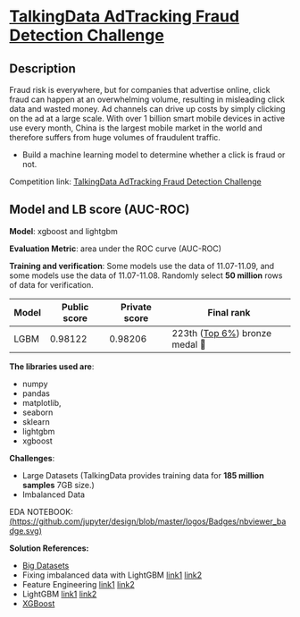 # [TalkingData AdTracking Fraud Detection Challenge](https://www.kaggle.com/c/talkingdata-adtracking-fraud-detection)


## Description
Fraud risk is everywhere, but for companies that advertise online, click fraud can happen at an overwhelming volume, resulting in misleading click data and wasted money. Ad channels can drive up costs by simply clicking on the ad at a large scale. With over 1 billion smart mobile devices in active use every month, China is the largest mobile market in the world and therefore suffers from huge volumes of fraudulent traffic. 

- Build a machine learning model to determine whether a click is fraud or not.


Competition link: [TalkingData AdTracking Fraud Detection Challenge](https://www.kaggle.com/c/talkingdata-adtracking-fraud-detection)

## Model and LB score (AUC-ROC)
**Model**: xgboost and lightgbm

**Evaluation Metric**: area under the ROC curve (AUC-ROC)

**Training and verification**: Some models use the data of 11.07-11.09, and some models use the data of 11.07-11.08. Randomly select **50 million** rows of data for verification.

|Model|Public score|Private score|Final rank| 
|---|---|---|---|
| LGBM |0.98122|0.98206| 223th ([Top 6%](https://www.kaggle.com/shielaj/competitions)) bronze medal 🥉|

**The libraries used are**:  
- numpy
- pandas
- matplotlib, 
- seaborn
- sklearn
- lightgbm
- xgboost

**Challenges**:
- Large Datasets (TalkingData provides training data for **185 million samples** 7GB size.)
- Imbalanced Data

EDA NOTEBOOK:[(https://github.com/jupyter/design/blob/master/logos/Badges/nbviewer_badge.svg)](https://nbviewer.jupyter.org/github/shejz/TalkingData-AdTracking-Fraud-Detection/blob/master/TalkingData_AdTracking_Fraud_Detection.ipynb)

**Solution References:**
- [Big Datasets](https://www.kaggle.com/yuliagm/how-to-work-with-big-datasets-on-16g-ram-dask)
- Fixing imbalanced data with LightGBM
  [link1](https://www.kaggle.com/pranav84/lightgbm-fixing-unbalanced-data-lb-0-9680)
  [link2](https://www.kaggle.com/alexanderkireev/experiments-with-imbalance-nn-arch-9728)
- Feature Engineering
  [link1](https://www.kaggle.com/nanomathias/feature-engineering-importance-testing)
  [link2](https://www.kaggle.com/c/talkingdata-adtracking-fraud-detection/discussion/53634#latest-578234)
- LightGBM
  [link1](https://www.kaggle.com/aharless/kaggle-runnable-version-of-baris-kanber-s-lightgbm)
  [link2](https://www.kaggle.com/asraful70/talkingdata-added-new-features-in-lightgbm)
- [XGBoost](https://www.kaggle.com/joaopmpeinado/talkingdata-xgboost-lb-0-966)
